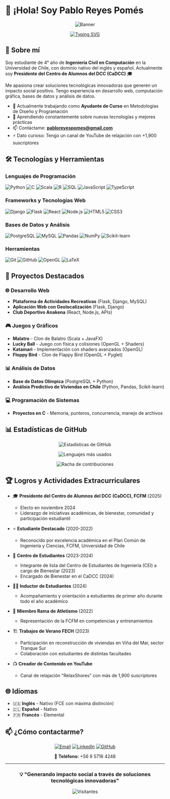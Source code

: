 # 👋 ¡Hola! Soy Pablo Reyes Pomés

<div align="center">
  
![Banner](https://i.imgur.com/ETHTUOO.png) 

</div>

<div align="center">
  
[![Typing SVG](https://readme-typing-svg.demolab.com?font=Fira+Code&pause=1000&color=2E9EF7&center=true&vCenter=true&width=435&lines=Estudiante+de+Ingenier%C3%ADa+Civil;en+Computaci%C3%B3n;Universidad+de+Chile+%F0%9F%87%A8%F0%9F%87%B1;Presidente+CaDCC+2025)](https://git.io/typing-svg)

</div>

## 🚀 Sobre mí

Soy estudiante de 4° año de **Ingeniería Civil en Computación** en la Universidad de Chile, con dominio nativo del inglés y español. Actualmente soy **Presidente del Centro de Alumnos del DCC (CaDCC)** 🎓

Me apasiona crear soluciones tecnológicas innovadoras que generen un impacto social positivo. Tengo experiencia en desarrollo web, computación gráfica, bases de datos y análisis de datos.

- 🔭 Actualmente trabajando como **Ayudante de Curso** en Metodologías de Diseño y Programación
- 🌱 Aprendiendo constantemente sobre nuevas tecnologías y mejores prácticas
- 📫 Contáctame: **pabloreyespomes@gmail.com**
- ⚡ Dato curioso: Tengo un canal de YouTube de relajación con +1,900 suscriptores

## 🛠️ Tecnologías y Herramientas

### Lenguajes de Programación
![Python](https://img.shields.io/badge/Python-3776AB?style=for-the-badge&logo=python&logoColor=white)
![C](https://img.shields.io/badge/C-00599C?style=for-the-badge&logo=c&logoColor=white)
![Scala](https://img.shields.io/badge/Scala-DC322F?style=for-the-badge&logo=scala&logoColor=white)
![R](https://img.shields.io/badge/R-276DC3?style=for-the-badge&logo=r&logoColor=white)
![SQL](https://img.shields.io/badge/SQL-4479A1?style=for-the-badge&logo=postgresql&logoColor=white)
![JavaScript](https://img.shields.io/badge/JavaScript-F7DF1E?style=for-the-badge&logo=javascript&logoColor=black)
![TypeScript](https://img.shields.io/badge/TypeScript-007ACC?style=for-the-badge&logo=typescript&logoColor=white)

### Frameworks y Tecnologías Web
![Django](https://img.shields.io/badge/Django-092E20?style=for-the-badge&logo=django&logoColor=white)
![Flask](https://img.shields.io/badge/Flask-000000?style=for-the-badge&logo=flask&logoColor=white)
![React](https://img.shields.io/badge/React-20232A?style=for-the-badge&logo=react&logoColor=61DAFB)
![Node.js](https://img.shields.io/badge/Node.js-43853D?style=for-the-badge&logo=node.js&logoColor=white)
![HTML5](https://img.shields.io/badge/HTML5-E34F26?style=for-the-badge&logo=html5&logoColor=white)
![CSS3](https://img.shields.io/badge/CSS3-1572B6?style=for-the-badge&logo=css3&logoColor=white)

### Bases de Datos y Análisis
![PostgreSQL](https://img.shields.io/badge/PostgreSQL-316192?style=for-the-badge&logo=postgresql&logoColor=white)
![MySQL](https://img.shields.io/badge/MySQL-00000F?style=for-the-badge&logo=mysql&logoColor=white)
![Pandas](https://img.shields.io/badge/Pandas-150458?style=for-the-badge&logo=pandas&logoColor=white)
![NumPy](https://img.shields.io/badge/NumPy-013243?style=for-the-badge&logo=numpy&logoColor=white)
![Scikit-learn](https://img.shields.io/badge/scikit--learn-F7931E?style=for-the-badge&logo=scikit-learn&logoColor=white)

### Herramientas
![Git](https://img.shields.io/badge/Git-F05032?style=for-the-badge&logo=git&logoColor=white)
![GitHub](https://img.shields.io/badge/GitHub-100000?style=for-the-badge&logo=github&logoColor=white)
![OpenGL](https://img.shields.io/badge/OpenGL-5586A4?style=for-the-badge&logo=opengl&logoColor=white)
![LaTeX](https://img.shields.io/badge/LaTeX-008080?style=for-the-badge&logo=latex&logoColor=white)

## 💼 Proyectos Destacados

### 🌐 Desarrollo Web
- **Plataforma de Actividades Recreativas** (Flask, Django, MySQL)
- **Aplicación Web con Geolocalización** (Flask, Django)
- **Club Deportivo Anakena** (React, Node.js, APIs)

### 🎮 Juegos y Gráficos
- **Malatro** - Clon de Balatro (Scala + JavaFX)
- **Lucky Ball** - Juego con física y colisiones (OpenGL + Shaders)
- **Katamari** - Implementación con shaders avanzados (OpenGL)
- **Floppy Bird** - Clon de Flappy Bird (OpenGL + Pyglet)

### 📊 Análisis de Datos
- **Base de Datos Olímpica** (PostgreSQL + Python)
- **Análisis Predictivo de Viviendas en Chile** (Python, Pandas, Scikit-learn)

### 💻 Programación de Sistemas
- **Proyectos en C** - Memoria, punteros, concurrencia, manejo de archivos

## 📊 Estadísticas de GitHub

<div align="center">
  
![Estadísticas de GitHub](https://github-readme-stats.vercel.app/api?username=King-PR&show_icons=true&theme=tokyonight&hide_border=true&include_all_commits=true&count_private=true)

![Lenguajes más usados](https://github-readme-stats.vercel.app/api/top-langs/?username=King-PR&layout=compact&theme=tokyonight&hide_border=true)

![Racha de contribuciones](https://github-readme-streak-stats.herokuapp.com/?user=King-PR&theme=tokyonight&hide_border=true)

</div>

## 🏆 Logros y Actividades Extracurriculares

- 🎓 **Presidente del Centro de Alumnos del DCC (CaDCC), FCFM** (2025)
  - Electo en noviembre 2024
  - Liderazgo de iniciativas académicas, de bienestar, comunidad y participación estudiantil
  
- ⭐ **Estudiante Destacado** (2020-2022)
  - Reconocido por excelencia académica en el Plan Común de Ingeniería y Ciencias, FCFM, Universidad de Chile

- 👥 **Centro de Estudiantes** (2023-2024)
  - Integrante de lista del Centro de Estudiantes de Ingeniería (CEI) a cargo de Bienestar (2023)
  - Encargado de Bienestar en el CaDCC (2024)

- 👨‍🏫 **Inductor de Estudiantes** (2024)
  - Acompañamiento y orientación a estudiantes de primer año durante todo el año académico

- 🏃 **Miembro Rama de Atletismo** (2022)
  - Representación de la FCFM en competencias y entrenamientos

- 🏗️ **Trabajos de Verano FECH** (2023)
  - Participación en reconstrucción de viviendas en Viña del Mar, sector Tranque Sur
  - Colaboración con estudiantes de distintas facultades

- 📺 **Creador de Contenido en YouTube**
  - Canal de relajación "RelaxShores" con más de 1,900 suscriptores

## 🌐 Idiomas

- 🇺🇸 **Inglés** - Nativo (FCE con máxima distinción)
- 🇨🇱 **Español** - Nativo
- 🇫🇷 **Francés** - Elemental

## 📫 ¿Cómo contactarme?

<div align="center">

[![Email](https://img.shields.io/badge/Email-D14836?style=for-the-badge&logo=gmail&logoColor=white)](mailto:pabloreyespomes@gmail.com)
[![LinkedIn](https://img.shields.io/badge/LinkedIn-0077B5?style=for-the-badge&logo=linkedin&logoColor=white)](linkedin.com/in/pablo-reyes-pomes/)
[![GitHub](https://img.shields.io/badge/GitHub-100000?style=for-the-badge&logo=github&logoColor=white)](https://github.com/King-PR)

📱 **Teléfono:** +56 9 5716 4248

</div>

---

<div align="center">
  
### 💡 "Generando impacto social a través de soluciones tecnológicas innovadoras"

![Visitantes](https://visitor-badge.laobi.icu/badge?page_id=King-PR.King-PR)

</div>
